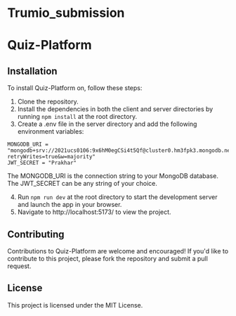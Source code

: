 # Trumio_submission

# Quiz-Platform
## Installation

To install Quiz-Platform on, follow these steps:

1. Clone the repository.
2. Install the dependencies in both the client and server directories by running `npm install` at the root directory.
3. Create a .env file in the server directory and add the following environment variables:

```
MONGODB_URI = "mongodb+srv://2021ucs0106:9x6hM0egCSi4t5Qf@cluster0.hm3fpk3.mongodb.net/?retryWrites=true&w=majority"
JWT_SECRET = "Prakhar"
```

The MONGODB_URI is the connection string to your MongoDB database. The JWT_SECRET can be any string of your choice.

4. Run `npm run dev` at the root directory to start the development server and launch the app in your browser.
5. Navigate to http://localhost:5173/ to view the project.
   
## Contributing

Contributions to Quiz-Platform are welcome and encouraged! If you'd like to contribute to this project, please fork the repository and submit a pull request.
## License

This project is licensed under the MIT License.
